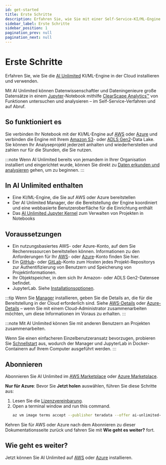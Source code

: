 ```yaml
---
id: get-started
title: Erste Schritte
description: Erfahren Sie, wie Sie mit einer Self-Service-KI/ML-Engine auf Abruf beginnen.
sidebar_label: Erste Schritte
sidebar_position: 1
pagination_prev: null
pagination_next: null
---
```


# Erste Schritte

Erfahren Sie, wie Sie die [AI Unlimited](https://www.teradata.com/platform/ai-unlimited) KI/ML-Engine in der Cloud installieren und verwenden.

Mit AI Unlimited können Datenwissenschaftler und Dateningenieure große Datensätze in einem [Jupyter](https://jupyter.org/)-Notebook mithilfe [ClearScape Analytics™](https://docs.teradata.com/access/sources/dita/topic?dita:mapPath=phg1621910019905.ditamap&dita:ditavalPath=pny1626732985837.ditaval&dita:topicPath=gma1702668333653.dita) von Funktionen untersuchen und analysieren – im Self-Service-Verfahren und auf Abruf. 


## So funktioniert es

Sie verbinden Ihr Notebook mit der KI/ML-Engine auf [AWS](https://aws.amazon.com/) oder [Azure](https://azure.microsoft.com/en-us) und verbinden die Engine mit Ihrem [Amazon S3](https://aws.amazon.com/pm/serv-s3/?gclid=Cj0KCQjwlZixBhCoARIsAIC745AmyEzPaBnrARQxyUW_un0BjgTxlHygMScf4ZbX-7dTeznc-psOFlwaAkjmEALw_wcB&trk=fecf68c9-3874-4ae2-a7ed-72b6d19c8034&sc_channel=ps&ef_id=Cj0KCQjwlZixBhCoARIsAIC745AmyEzPaBnrARQxyUW_un0BjgTxlHygMScf4ZbX-7dTeznc-psOFlwaAkjmEALw_wcB:G:s&s_kwcid=AL!4422!3!536452728638!e!!g!!amazon%20s3!11204620052!112938567994)- oder [ADLS Gen2](https://learn.microsoft.com/en-us/azure/storage/blobs/data-lake-storage-introduction)-Data Lake. Sie können Ihr Analyseprojekt jederzeit anhalten und wiederherstellen und zahlen nur für die Stunden, die Sie nutzen.

:::note
Wenn AI Unlimited bereits von jemandem in Ihrer Organisation installiert und eingerichtet wurde, können Sie direkt zu [Daten erkunden und analysieren](../explore-and-analyze-data) gehen, um zu beginnen.
:::


## In AI Unlimited enthalten

- Eine KI/ML-Engine, die Sie auf AWS oder Azure bereitstellen
- Der AI Unlimited Manager, der die Bereitstellung der Engine koordiniert und eine webbasierte Benutzeroberfläche für die Einrichtung enthält
- Das [AI Unlimited Jupyter Kernel](https://downloads.teradata.com/download/tools/teradata-ai-unlimited-jupyter-kernel) zum Verwalten von Projekten in Notebooks


## Voraussetzungen

- Ein nutzungsbasiertes AWS- oder Azure-Konto, auf dem Sie Rechenressourcen bereitstellen können. Informationen zu den Anforderungen für Ihr [AWS](../resources/aws-requirements.md)- oder [Azure](../resources/azure-requirements.md)-Konto finden Sie hier.
- Ein [GitHub](https://github.com)- oder [GitLab](https://gitlab.com)-Konto zum Hosten jedes Projekt-Repositorys zur Authentifizierung von Benutzern und Speicherung von Projektinformationen.
- Ihr Objektspeicher, in dem sich Ihr Amazon- oder ADLS Gen2-Datensee befindet.
- JupyterLab. Siehe [Installationsoptionen](../resources/jupyterlab).

:::tip
Wenn Sie [Manager](../glossary.md#ai-unlimited-manager) installieren, geben Sie die Details an, die für die Bereitstellung in der Cloud erforderlich sind. Siehe [AWS-Details](../install-ai-unlimited/prod-aws-console-deploy-ai-unlimited.md) oder [Azure-Details](../install-ai-unlimited/prod-azure-portal-deploy-manager.md) – wenn Sie mit einem Cloud-Administrator zusammenarbeiten möchten, um diese Informationen im Voraus zu erhalten.
:::

:::note
Mit AI Unlimited können Sie mit anderen Benutzern an Projekten zusammenarbeiten. 

Wenn Sie einen einfacheren Einzelbenutzeransatz bevorzugen, probieren Sie [Schnellstart](../resources/quickstart) aus, wodurch der Manager und JupyterLab in Docker-Containern auf Ihrem Computer ausgeführt werden.
:::


## Abonnieren

Abonnieren Sie AI Unlimited im [AWS Marketplace](http://aws.amazon.com/marketplace/pp/prodview-2srvuo3mwqlig) oder [Azure Marketplace](https://azuremarketplace.microsoft.com/en-us/marketplace/apps/teradata.ai-unlimited?tab=Overview).

**Nur für Azure**: Bevor Sie **Jetzt holen** auswählen, führen Sie diese Schritte aus:
1. Lesen Sie die [Lizenzvereinbarung](https://query.prod.cms.rt.microsoft.com/cms/api/am/binary/RW1lQlq).
2. Open a terminal window and run this command.
    ``` bash
    az vm image terms accept --publisher teradata --offer ai-unlimited-vm --plan ai-unlimited-image
	```

Kehren Sie für AWS oder Azure nach dem Abonnieren zu dieser Dokumentationsseite zurück und fahren Sie mit **Wie geht es weiter?** fort.


## Wie geht es weiter?

Jetzt können Sie AI Unlimited auf [AWS](deploy-manager-aws-console) oder [Azure](deploy-manager-azure-portal) installieren.








